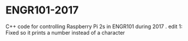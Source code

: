 # ENGR101-2017
C++ code for controlling Raspberry Pi 2s in ENGR101 during 2017 .
edit 1: Fixed so it prints a number instead of a character
